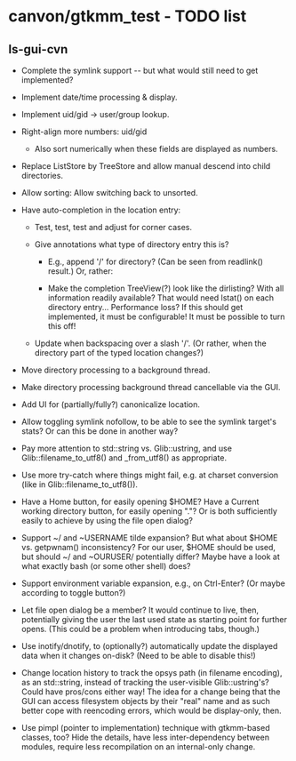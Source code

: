 # canvon/gtkmm\_test - TODO list

## ls-gui-cvn

  * Complete the symlink support -- but what would still need to get implemented?

  * Implement date/time processing & display.

  * Implement uid/gid -> user/group lookup.

  * Right-align more numbers: uid/gid

    * Also sort numerically when these fields are displayed as numbers.

  * Replace ListStore by TreeStore and allow manual descend into child directories.

  * Allow sorting: Allow switching back to unsorted.

  * Have auto-completion in the location entry:

    * Test, test, test and adjust for corner cases.

    * Give annotations what type of directory entry this is?

      * E.g., append '/' for directory? (Can be seen from readlink() result.)
        Or, rather:

      * Make the completion TreeView(?) look like the dirlisting?
        With all information readily available? That would need lstat()
        on each directory entry... Performance loss?
        If this should get implemented, it must be configurable!
        It must be possible to turn this off!

    * Update when backspacing over a slash '/'.
      (Or rather, when the directory part of the typed location changes?)

  * Move directory processing to a background thread.

  * Make directory processing background thread cancellable via the GUI.

  * Add UI for (partially/fully?) canonicalize location.

  * Allow toggling symlink nofollow, to be able to see the symlink target's stats?
    Or can this be done in another way?

  * Pay more attention to std::string vs. Glib::ustring, and use
    Glib::filename_to_utf8() and _from_utf8() as appropriate.

  * Use more try-catch where things might fail, e.g. at charset conversion
    (like in Glib::filename_to_utf8()).

  * Have a Home button, for easily opening $HOME?
    Have a Current working directory button, for easily opening "."?
    Or is both sufficiently easily to achieve by using the file open dialog?

  * Support ~/ and ~USERNAME tilde expansion?
    But what about $HOME vs. getpwnam() inconsistency?
    For our user, $HOME should be used, but should ~/ and ~OURUSER/ potentially differ?
    Maybe have a look at what exactly bash (or some other shell) does?

  * Support environment variable expansion, e.g., on Ctrl-Enter?
    (Or maybe according to toggle button?)

  * Let file open dialog be a member? It would continue to live, then,
    potentially giving the user the last used state as starting point
    for further opens. (This could be a problem when introducing tabs, though.)

  * Use inotify/dnotify, to (optionally?) automatically update the displayed data
    when it changes on-disk? (Need to be able to disable this!)

  * Change location history to track the opsys path (in filename encoding),
    as an std::string, instead of tracking the user-visible Glib::ustring's?
    Could have pros/cons either way! The idea for a change being that
    the GUI can access filesystem objects by their "real" name and as such
    better cope with reencoding errors, which would be display-only, then.

  * Use pimpl (pointer to implementation) technique with gtkmm-based classes,
    too? Hide the details, have less inter-dependency between modules,
    require less recompilation on an internal-only change.

